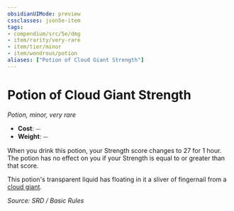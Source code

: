 ```yaml
---
obsidianUIMode: preview
cssclasses: json5e-item
tags:
- compendium/src/5e/dmg
- item/rarity/very-rare
- item/tier/minor
- item/wondrous/potion
aliases: ["Potion of Cloud Giant Strength"]
---
```

# Potion of Cloud Giant Strength
*Potion, minor, very rare*  

- **Cost**: ⏤
- **Weight**: ⏤

When you drink this potion, your Strength score changes to 27 for 1 hour. The potion has no effect on you if your Strength is equal to or greater than that score.

This potion's transparent liquid has floating in it a sliver of fingernail from a [cloud giant](compendium/bestiary/giant/cloud-giant.md).

*Source: SRD / Basic Rules*